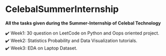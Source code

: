 # CelebalSummerInternship
**All the tasks given during the Summer-Internship of Celebal Technology**

:heavy_check_mark: Week1: 30 question on LeetCode on Python and Oops oriented project. \
:heavy_check_mark: Week2: Statistics Probability and Data Visualization tutorials. \
:heavy_check_mark: Week3: EDA on Laptop Dataset. 

